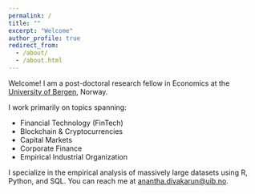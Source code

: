 ```yaml
---
permalink: /
title: ""
excerpt: "Welcome"
author_profile: true
redirect_from:
  - /about/
  - /about.html
---
```


Welcome! I am a post-doctoral research fellow in Economics at the [University of Bergen](https://www.uib.no/econ]
), Norway.

I work primarily on topics spanning:
  * Financial Technology (FinTech)
  * Blockchain & Cryptocurrencies
  * Capital Markets
  * Corporate Finance
  * Empirical Industrial Organization

I specialize in the empirical analysis of massively large datasets using R, Python, and SQL. You can reach me at [anantha.divakarun@uib.no](anantha.divakarun@uib.no).
